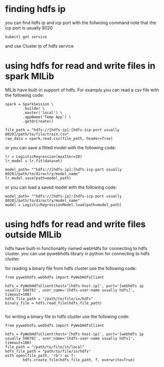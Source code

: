 # finding hdfs ip

you can find hdfs ip and icp port with the follwoing command
note that the icp port is usually 8020

```
kubectl get service
```

and use Cluster Ip of hdfs service

# using hdfs for read and write files in spark MlLib

MlLib have built-in support of hdfs. 
For examply you can read a csv file with the following code:

```
spark = SparkSession \
        .builder \
        .master('local') \
        .appName('Temp App') \
        .getOrCreate()
        
file_path = "hdfs://[hdfs-ip]:[hdfs-icp-port usually 8020]/path/to/file/train.csv"
raw_data = spark.read.csv(file_path, header=True)
```

or you can save a fitted model with the following code:

```
lr = LogisticRegression(maxIter=10)
lr_model = lr.fit(dataset)

model_path= ""hdfs://[hdfs-ip]:[hdfs-icp-port usually 8020]/path/to/directry/model_name"
lr_model.save(path=model_path)
```

or you can load a saved model with the following code:

```
model_path= ""hdfs://[hdfs-ip]:[hdfs-icp-port usually 8020]/path/to/directry/model_name"
model = LogisticRegressionModel.load(path=model_path)
```

# using hdfs for read and write files outside MlLib

hdfs have built-in functionality named webHdfs for connecting to hdfs cluster.
you can use pywebhdfs library in python for connecting to hdfs cluster.

for reading a binary file from hdfs cluster use the following code:


```
from pywebhdfs.webhdfs import PyWebHdfsClient

hdfs = PyWebHdfsClient(host='[hdfs-host-ip]', port='[webhdfs ip usually 50070]', user_name='[hdfs-user-name usually hdfs]', timeout=100)
hdfs_file_path = "/path/to/file/in/hdfs"
binary_file = hdfs.read_file(hdfs_file_path)
 
```


for writing a binary file to hdfs cluster use the following code:

```
from pywebhdfs.webhdfs import PyWebHdfsClient

hdfs = PyWebHdfsClient(host='[hdfs-host-ip]', port='[webhdfs ip usually 50070]', user_name='[hdfs-user-name usually hdfs]', timeout=100)
file_path = "/path/to/file/in/local"
hdfs_file_path = "path/to/file/in/hdfs"
with open(file_path, 'rb') as f:
        hdfs.create_file(hdfs_file_path, f, overwrite=True)
```

